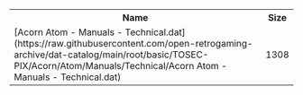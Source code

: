 <table>
<tr><th>Name</th><th>Size</th></tr>
<tr><td>
[Acorn Atom - Manuals - Technical.dat](https://raw.githubusercontent.com/open-retrogaming-archive/dat-catalog/main/root/basic/TOSEC-PIX/Acorn/Atom/Manuals/Technical/Acorn Atom - Manuals - Technical.dat)
</td><td>1308</td></tr>
</table>
